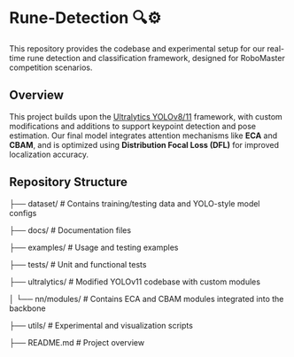 # Rune-Detection 🔍⚙️

This repository provides the codebase and experimental setup for our real-time rune detection and classification framework, designed for RoboMaster competition scenarios.

## Overview

This project builds upon the [Ultralytics YOLOv8/11](https://github.com/ultralytics/ultralytics) framework, with custom modifications and additions to support keypoint detection and pose estimation. Our final model integrates attention mechanisms like **ECA** and **CBAM**, and is optimized using **Distribution Focal Loss (DFL)** for improved localization accuracy.

## Repository Structure

├── dataset/         # Contains training/testing data and YOLO-style model configs

├── docs/            # Documentation files

├── examples/        # Usage and testing examples

├── tests/           # Unit and functional tests

├── ultralytics/     # Modified YOLOv11 codebase with custom modules

│   └── nn/modules/  # Contains ECA and CBAM modules integrated into the backbone

├── utils/           # Experimental and visualization scripts

├── README.md        # Project overview
